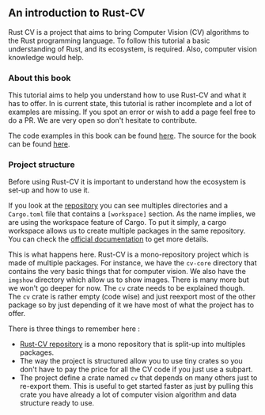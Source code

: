 ## An introduction to Rust-CV

Rust CV is a project that aims to bring Computer Vision (CV) algorithms to the Rust programming language. To follow this tutorial a basic understanding of Rust, and its ecosystem, is required. Also, computer vision knowledge would help.

### About this book

This tutorial aims to help you understand how to use Rust-CV and what it has to offer. In is current state, this tutorial is rather incomplete and a lot of examples are missing. If you spot an error or wish to add a page feel free to do a PR. We are very open so don't hesitate to contribute.

The code examples in this book can be found [here](https://github.com/rust-cv/cv/tree/master/tutorial-code/). The source for the book can be found [here](https://github.com/rust-cv/cv/tree/master/tutorial/).

### Project structure

Before using Rust-CV it is important to understand how the ecosystem is set-up and how to use it.

If you look at the [repository](https://github.com/rust-cv/cv) you can see multiples directories and a `Cargo.toml` file that contains a `[workspace]` section. As the name implies, we are using the workspace feature of Cargo. To put it simply, a cargo workspace allows us to create multiple packages in the same repository. 
You can check the [official documentation](https://doc.rust-lang.org/book/ch14-03-cargo-workspaces.html) to get more details.

This is what happens here. Rust-CV is a mono-repository project which is made of multiple packages. For instance, we have the `cv-core` directory that contains the very basic things that for computer vision. We also have the `imgshow` directory which allow us to show images. There is many more but we won't go deeper for now. The `cv` crate needs to be explained though. The `cv` crate is rather empty (code wise) and just reexport most of the other package so by just depending of it we have most of what the project has to offer.

There is three things to remember here :
* [Rust-CV repository](https://github.com/rust-cv/cv) is a mono repository that is split-up into multiples packages.
* The way the project is structured allow you to use tiny crates so you don't have to pay the price for all the CV code if you just use a subpart. 
* The project define a crate named `cv` that depends on many others just to re-export them. This is useful to get started faster as just by pulling this crate you have already a lot of computer vision algorithm and data structure ready to use.
